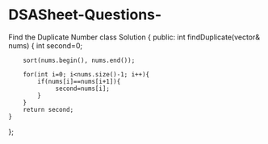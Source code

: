 # DSASheet-Questions-
 Find the Duplicate Number
 class Solution {
public:
    int findDuplicate(vector<int>& nums) {
        int second=0;
        
        sort(nums.begin(), nums.end());
        
        for(int i=0; i<nums.size()-1; i++){
            if(nums[i]==nums[i+1]){
                 second=nums[i];
            }
        }
        return second;
    }
};
